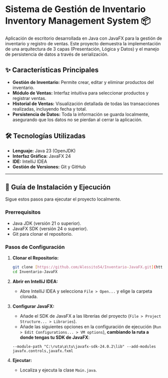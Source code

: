 # Sistema de Gestión de Inventario Inventory Management System 📦

Aplicación de escritorio desarrollada en Java con JavaFX para la gestión de inventario y registro de ventas. Este proyecto demuestra la implementación de una arquitectura de 3 capas (Presentación, Lógica y Datos) y el manejo de persistencia de datos a través de serialización.



## ✨ Características Principales

* **Gestión de Inventario:** Permite crear, editar y eliminar productos del inventario.
* **Módulo de Ventas:** Interfaz intuitiva para seleccionar productos y registrar ventas.
* **Historial de Ventas:** Visualización detallada de todas las transacciones realizadas, incluyendo fecha y total.
* **Persistencia de Datos:** Toda la información se guarda localmente, asegurando que los datos no se pierdan al cerrar la aplicación.

## 🛠️ Tecnologías Utilizadas

* **Lenguaje:** Java 23 (OpenJDK)
* **Interfaz Gráfica:** JavaFX 24
* **IDE:** IntelliJ IDEA
* **Gestión de Versiones:** Git y GitHub

---
## 🚀 Guía de Instalación y Ejecución

Sigue estos pasos para ejecutar el proyecto localmente.

### Prerrequisitos

* Java JDK (versión 21 o superior).
* JavaFX SDK (versión 24 o superior).
* Git para clonar el repositorio.

### Pasos de Configuración

1.  **Clonar el Repositorio:**
    ```bash
    git clone [https://github.com/Alessito54/Inventario-JavaFX.git](https://github.com/Alessito54/Inventario-JavaFX.git)
    cd Inventario-JavaFX
    ```

2.  **Abrir en IntelliJ IDEA:**
    * Abre IntelliJ IDEA y selecciona `File > Open...` y elige la carpeta clonada.

3.  **Configurar JavaFX:**
    * Añade el SDK de JavaFX a las librerías del proyecto (`File > Project Structure... > Libraries`).
    * Añade las siguientes opciones en la configuración de ejecución (`Run > Edit Configurations... > VM options`), **cambiando la ruta a donde tengas tu SDK de JavaFX**:

    ```text
    --module-path "C:\ruta\a\tu\javafx-sdk-24.0.2\lib" --add-modules javafx.controls,javafx.fxml
    ```

4.  **Ejecutar:**
    * Localiza y ejecuta la clase `Main.java`.
